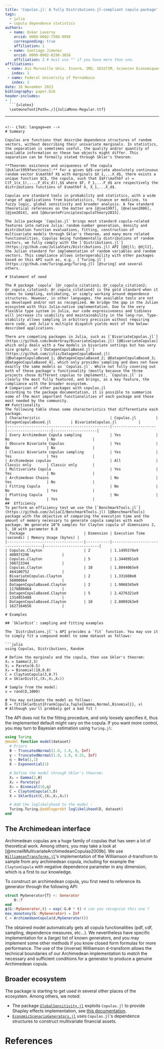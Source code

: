 ```yaml
---
title: 'Copulas.jl: A fully Distributions.jl-compliant copula package'
tags:
  - julia
  - copula dependence statistics
authors:
  - name: Oskar Laverny
    orcid: 0000-0002-7508-999X
    corresponding: true
    affiliation: 1
  - name: Santiago Jimenez
    orcid: 0000-0002-8198-3656
    affiliation: 2 # must use "" if you have more than one.
affiliations:
 - name: Aix Marseille Univ, Inserm, IRD, SESSTIM, Sciences Economiques & Sociales de la Santé & Traitement de l’Information Médicale, ISSPAM, Marseille, France.
   index: 1
 - name: Federal University of Pernambuco
   index: 2
date: 16 November 2023
bibliography: paper.bib
header-includes:
- |
  ```{=latex}
  \setmonofont[Path=./]{JuliaMono-Regular.ttf}
  ```
---
```

<!-- LTeX: langage=en -->
# Summary

Copulas are functions that describe dependence structures of random vectors, without describing their univariate marginals. In statistics, the separation is sometimes useful, the quality and/or quantity of available information on these two objects might differ. This separation can be formally stated through Sklar's theorem: 

**Theorem: existence and uniqueness of the copula [@sklar1959fonctions]:** For a given $d$-variate absolutely continuous random vector $\mathbf X$ with marginals $X_1,...X_d$, there exists a unique function $C$, the copula, such that $$F(\mathbf x) = C(F_1(x_1),...,F_d(x_d)),$$ where $F, F_1,...F_d$ are respectively the distributions functions of $\mathbf X, X_1,...X_d$.

Copulas are standard tools in probability and statistics, with a wide range of applications from biostatistics, finance or medicine, to fuzzy logic, global sensitivity and broader analysis. A few standard theoretical references on the matter are [@joe1997], [@nelsen2006], [@joe2014], and [@durantePrinciplesCopulaTheory2015].

The Julia package `Copulas.jl` brings most standard copula-related features into native Julia: random number generation, density and distribution function evaluations, fitting, construction of multivariate models through Sklar's theorem, and many more related functionalities. Copulas being fundamentally distributions of random vectors, we fully comply with the [`Distributions.jl`](https://github.com/JuliaStats/Distributions.jl) API [@djl1; @djl2], the Julian standard for implementation of random variables and random vectors. This compliance allows interoperability with other packages based on this API such as, e.g., [`Turing.jl`](https://github.com/TuringLang/Turing.jl) [@turing] and several others. 

# Statement of need

The R package `copula` [@r_copula_citation1; @r_copula_citation2; @r_copula_citation3; @r_copula_citation4] is the gold standard when it comes to sampling, estimating, or simply working around dependence structures. However, in other languages, the available tools are not as developed and/or not as recognized. We bridge the gap in the Julian ecosystem with this Julia-native implementation. Due to the very flexible type system in Julia, our code expressiveness and tidiness will increase its usability and maintainability in the long-run. Type-stability allows sampling in arbitrary precision without requiring more code, and Julia's multiple dispatch yields most of the below-described applications.

There are competing packages in Julia, such as [`BivariateCopulas.jl`](https://github.com/AnderGray/BivariateCopulas.jl) [@BivariateCopulas] which only deals with a few models in bivariate settings but has very nice graphs, or [`DatagenCopulaBased.jl`](https://github.com/iitis/DatagenCopulaBased.jl) [@DatagenCopulaBased_1; @DatagenCopulaBased_2; @DatagenCopulaBased_3; @DatagenCopulaBased_4], which only provides sampling and does not have exactly the same models as `Copulas.jl`. While not fully covering out both of these package's functionality (mostly because the three projects chose different copulas to implement), `Copulas.jl` is clearly the most fully featured, and brings, as a key feature, the compliance with the broader ecosystem.
# Comparison of other packages with copulas.jl
According to the package documentation, it is possible to summarize some of the most important functionalities of each package and those most needed by the community.
## Functionality
The following table shows some characteristics that differentiate each package.
| Characteristic                                | Copulas.jl         | DatagenCopulaBased.jl         | BivariateCopulas.jl          |
|-----------------------------------------------|--------------------|--------------------|--------------------|
| Every Archimedean Copula sampling             | Yes                | No                 | No                 |
| Obscure Bivariate Copulas                     | Yes                | No                 | No                 |
| Classic Bivariate copulas sampling            | Yes                | Yes                | Yes                |
| Archimedean copulas                           | All                | Classic only       | Classic only       |
| Multivariate Copula                           | Yes                | Yes                | No                 |
| Archimedean Chains                            | No                 | Yes                | No                 |
| Fitting Copula                                | No                 | No                 | Yes                |
| Plotting Copula                               | No                 | No                 | Yes                |
##  Efficiency
To perform an efficiency test we use the [`BenchmarkTools.jl`](https://github.com/JuliaCI/BenchmarkTools.jl) [@BenchmarkTools] package with the objective of comparing the execution time and the amount of memory necessary to generate copula samples with each package. We generate 10^6 samples for Clayton copula of dimensions 2, 5, 10 with parameter 0.8
| Package                           | Dimension | Execution Time (seconds) | Memory Usage (bytes) |
|-----------------------------------|-----------|--------------------------------------|-------------------------|
| Copulas.Clayton                   | 2         | 1.1495578e9                          | 408973296               |
| Copulas.Clayton                   | 5         | 1.3448951e9                          | 386723344               |
| Copulas.Clayton                   | 10        | 1.8044065e9                          | 464100752               |
| BivariateCopulas.Clayton          | 2         | 1.331608e8                           | 56000864                |
| DatagenCopulaBased.Clayton        | 2         | 1.9868345e9                          | 1178800464              |
| DatagenCopulaBased.Clayton        | 5         | 2.4276321e9                          | 1314855488              |
| DatagenCopulaBased.Clayton        | 10        | 2.8009263e9                          | 1627164656              |

# Examples

## `SklarDist`: sampling and fitting examples

The `Distributions.jl`'s API provides a `fit` function. You may use it to simply fit a compound model to some dataset as follows: 

```julia
using Copulas, Distributions, Random

# Define the marginals and the copula, then use Sklar's theorem:
X₁ = Gamma(2,3)
X₂ = Pareto(0.5)
X₃ = Binomial(10,0.8)
C = ClaytonCopula(3,0.7)
X = SklarDist(C,(X₁,X₂,X₃))

# Sample from the model: 
x = rand(D,1000)

# You may estimate the model as follows: 
D̂ = fit(SklarDist{FrankCopula,Tuple{Gamma,Normal,Binomial}}, x)
# Although you'll probbaly get a bad fit !
```

The API does not fix the fitting procedure, and only loosely specifies it, thus the implemented default might vary on the copula. If you want more control, you may turn to Bayesian estimation using `Turing.jl`:  

```julia
using Turing
@model function model(dataset)
  # Priors
  θ ~ TruncatedNormal(1.0, 1.0, 0, Inf)
  γ ~ TruncatedNormal(1.0, 1.0, 0.25, Inf)
  η ~ Beta(1,1)
  δ ~ Exponential(1)

  # Define the model through Sklar's theorem: 
  X₁ = Gamma(2,θ)
  X₂ = Pareto(γ)
  X₃ = Binomial(10,η)
  C = ClaytonCopula(3,δ)
  X = SklarDist(C,(X₁,X₂,X₃))

  # Add the loglikelyhood to the model : 
  Turing.Turing.@addlogprob! loglikelihood(D, dataset)
end
```

## The Archimedean interface

Archimedean copulas are a huge family of copulas that has seen a lot of theoretical work. Among others, you may take a look at [@mcneilMultivariateArchimedeanCopulas2009b]. We use [`WilliamsonTransforms.jl`](https://github.com/lrnv/WilliamsonTransforms.jl/)'s implementation of the Williamson $d$-transfrom to sample from any archimedean copula, including for example the `ClaytonCopula` with negative dependence parameter in any dimension, which is a first to our knowledge.

To construct an archimedean copula, you first need to reference its generator through the following API: 

```julia
struct MyGenerator{T} <: Generator
    θ::T
end
ϕ(G::MyGenerator,t) = exp(-G.θ * t) # can you recognise this one ?
max_monotony(G::MyGenerator) = Inf
C = ArchimedeanCopula(d,MyGenerator())
```

The obtained model automatically gets all copula functionalities (pdf, cdf, sampling, dependence measures, etc...). We nevertheless have specific implementation for a (large) list of known generators, and you may implement some other methods if you know closed form formulas for more performance. The use of the (inverse) Williamson d-transform allows the technical boundaries of our Archimedean implementation to *match* the necessary and sufficient conditions for a generator to produce a genuine Archimedean copula.

## Broader ecosystem

The package is starting to get used in several other places of the ecosystem. Among others, we noted: 

- The package [`GlobalSensitivity.jl`](https://github.com/SciML/GlobalSensitivity.jl) exploits `Copulas.jl` to provide Shapley effects implementation, see [this documentation](https://docs.sciml.ai/GlobalSensitivity/stable/tutorials/shapley/). 
- [`EconomicScenarioGenerators.jl`](https://github.com/JuliaActuary/EconomicScenarioGenerators.jl) uses `Copulas.jl`'s dependence structures to construct multivariate financial assets. 

# References

